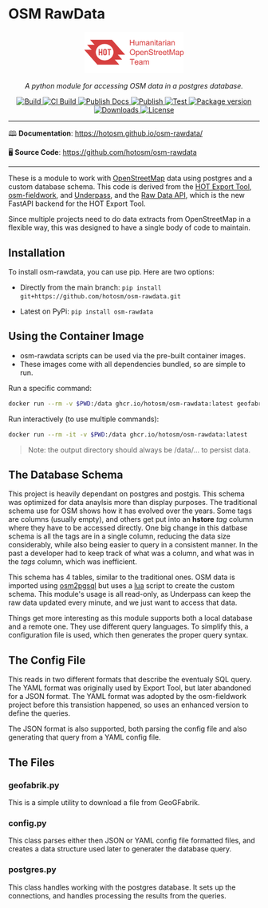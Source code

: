 # OSM RawData

<!-- markdownlint-disable -->
<p align="center">
  <img src="https://github.com/hotosm/fmtm/blob/main/images/hot_logo.png?raw=true" style="width: 200px;" alt="HOT"></a>
</p>
<p align="center">
  <em>A python module for accessing OSM data in a postgres database.</em>
</p>
<p align="center">
  <a href="https://github.com/hotosm/osm-rawdata/actions/workflows/build.yml" target="_blank">
      <img src="https://github.com/hotosm/osm-rawdata/workflows/Build/badge.svg" alt="Build">
  </a>
  <a href="https://github.com/hotosm/osm-rawdata/actions/workflows/build-ci.yml" target="_blank">
      <img src="https://github.com/hotosm/osm-rawdata/workflows/Build CI Img/badge.svg" alt="CI Build">
  </a>
  <a href="https://github.com/hotosm/osm-rawdata/actions/workflows/docs.yml" target="_blank">
      <img src="https://github.com/hotosm/osm-rawdata/workflows/Publish Docs/badge.svg" alt="Publish Docs">
  </a>
  <a href="https://github.com/hotosm/osm-rawdata/actions/workflows/publish.yml" target="_blank">
      <img src="https://github.com/hotosm/osm-rawdata/workflows/Publish to PyPi.org/badge.svg" alt="Publish">
  </a>
  <a href="https://github.com/hotosm/osm-rawdata/actions/workflows/pytest.yml" target="_blank">
      <img src="https://github.com/hotosm/osm-rawdata/workflows/PyTest/badge.svg" alt="Test">
  </a>
  <a href="https://pypi.org/project/osm-rawdata" target="_blank">
      <img src="https://img.shields.io/pypi/v/osm-rawdata?color=%2334D058&label=pypi%20package" alt="Package version">
  </a>
  <a href="https://pypistats.org/packages/osm-rawdata" target="_blank">
      <img src="https://img.shields.io/pypi/dm/osm-rawdata.svg" alt="Downloads">
  </a>
  <a href="https://github.com/hotosm/osm-rawdata/blob/main/LICENSE" target="_blank">
      <img src="https://img.shields.io/github/license/hotosm/osm-rawdata.svg" alt="License">
  </a>
</p>

---

🕮 **Documentation**: <a href="https://hotosm.github.io/osm-rawdata/" target="_blank">https://hotosm.github.io/osm-rawdata/</a>

🖥️ **Source Code**: <a href="https://github.com/hotosm/osm-rawdata" target="_blank">https://github.com/hotosm/osm-rawdata</a>

---

<!-- markdownlint-enable -->

These is a module to work with
[OpenStreetMap](https://www.openstreetmap.org) data using postgres and
a custom database schema. This code is derived from the [HOT Export
Tool](https://export.hotosm.org/en/v3/),
[osm-fieldwork](https://pypi.org/project/osm-fieldwork/), and
[Underpass](https://github.com/hotosm/underpass), and the [Raw Data
API](https://github.com/hotosm/raw-data-api), which is the new FastAPI
backend for the HOT Export Tool.

Since multiple projects need to do data extracts from OpenStreetMap in
a flexible way, this was designed to have a single body of code to
maintain.

## Installation

To install osm-rawdata, you can use pip. Here are two options:

- Directly from the main branch:
  `pip install git+https://github.com/hotosm/osm-rawdata.git`

- Latest on PyPi:
  `pip install osm-rawdata`

## Using the Container Image

- osm-rawdata scripts can be used via the pre-built container images.
- These images come with all dependencies bundled, so are simple to run.

Run a specific command:

```bash
docker run --rm -v $PWD:/data ghcr.io/hotosm/osm-rawdata:latest geofabrik <flags>
```

Run interactively (to use multiple commands):

```bash
docker run --rm -it -v $PWD:/data ghcr.io/hotosm/osm-rawdata:latest
```

> Note: the output directory should always be /data/... to persist data.

## The Database Schema

This project is heavily dependant on postgres and postgis. This schema
was optimized for data anaylsis more than display purposes. The
traditional schema use for OSM shows how it has evolved over the
years. Some tags are columns (usually empty), and others get put into
an **hstore** _tag_ column where they have to be accessed
directly. One big change in this datbase schema is all the tags are in
a single column, reducing the data size considerably, while also being
easier to query in a consistent manner. In the past a developer had to
keep track of what was a column, and what was in the _tags_ column,
which was inefficient.

This schema has 4 tables, similar to the traditional ones. OSM data is
imported using [osm2pgsql](https://osm2pgsql.org/) but uses a
[lua](http://www.lua.org/) script to create the custom
schema. This module's usage is all read-only, as Underpass can keep
the raw data updated every minute, and we just want to access that
data.

Things get more interesting as this module supports both a local
database and a remote one. They use different query languages. To
simplify this, a configuration file is used, which then generates the
proper query syntax.

## The Config File

This reads in two different formats that describe the eventualy SQL
query. The YAML format was originally used by Export Tool, but later
abandoned for a JSON format. The YAML format was adopted by the
osm-fieldwork project before this transistion happened, so uses an
enhanced version to define the queries.

The JSON format is also supported, both parsing the config file and
also generating that query from a YAML config file.

## The Files

### geofabrik.py

This is a simple utility to download a file from GeoGFabrik.

### config.py

This class parses either then JSON or YAML config file formatted
files, and creates a data structure used later to generater the
database query.

### postgres.py

This class handles working with the postgres database. It sets up the
connections, and handles processing the results from the queries.

